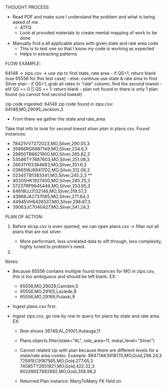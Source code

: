 


THOUGHT PROCESS
- Read PDF and make sure I understand the problem and what is being asked of me.
    - ATFQ
    - Look at provided materials to create mental mapping of work to be done
- Manually find a all applicable plans with given state and rate area code
    - This is to test one so that I know my code is working as expected
    - Helps in extracting patterns


FLOW EXAMPLE:

64148 -> 
    zips.csv -> use zip to find state, rate area
        - if QS>1, return blank (use 65556 for this test case)
        - else: continue
    use state & rate area to find Silver plan
        - if QS>1, grab all rates in "rate" column, find the second lowest
        - elif QS == 0 || QS == 1: return blank
            - plan not found or there is only 1 plan found (so cannot find second lowest)

zip code ingested: 64148
zip code found in zips.csv: 64148,MO,29095,Jackson,3
 - From there we gather the state and rate_area

Take that info to look for *second lowest silver plan* in plans.csv. Found instances:
 - 78421VV7272023,MO,Silver,290.05,3
 - 35866RG6997149,MO,Silver,234.6,3
 - 28850TB6621800,MO,Silver,265.82,3
 - 53546TY7687603,MO,Silver,251.08,3
 - 26631YR3384683,MO,Silver,351.6,3
 - 03665WJ8941702,MO,Silver,312.06,3
 - 02345TB1383341,MO,Silver,245.2,3 **
 - 40205HK1927400,MO,Silver,265.25,3
 - 57237RP9645446,MO,Silver,253.65,3
 - 64618UJ3132146,MO,Silver,319.57,3
 - 43868JA2737085,MO,Silver,271.64,3
 - 44945VH6426537,MO,Silver,298.87,3
 - 39063JC7040427,MO,Silver,341.24,3


PLAN OF ACTION:

1. Before slcsp.csv is even opened, we can open plans.csv -> filter out all plans that are not silver.
    - More performant, less unrelated data to sift through, less complexity, highly tuned to problem's need.

2. 





Notes:
 - Because 65556 contains multiple found instances for MO in zips.csv, this is too ambiguous and should be left blank. EX:
    - 65556,MO,29029,Camden,5
    - 65556,MO,29105,Laclede,8
    - 65556,MO,29169,Pulaski,9

- Ingest plans.csv first.
- Ingest zips.csv, go row by row to query for plans by state and rate area. EX:
    - Row shows 36749,AL,01001,Autauga,11
    - Plans.objects.filter(state="AL", rate_area=11, metal_level="Silver")
    - Cannot related zip with plan because there are different levels for a state/rate area combo. Example:
        99471AK3918170,MO,Gold,298.24,3
        72591EC9187565,MO,Gold,277.65,3
        74585TY2651921,MO,Gold,422.32,3
        80249XE7892892,MO,Gold,358.96,3

    - Returned Plan instance:
        ManyToMany FK field on 
